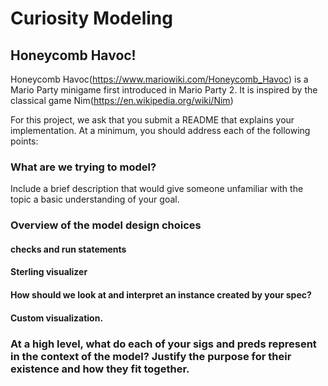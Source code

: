 # Curiosity Modeling
## Honeycomb Havoc!

Honeycomb Havoc(https://www.mariowiki.com/Honeycomb_Havoc) is a Mario Party minigame first introduced in Mario Party 2. It is inspired by the classical game Nim(https://en.wikipedia.org/wiki/Nim)

For this project, we ask that you submit a README that explains your implementation. At a minimum, you should address each of the following points:

### What are we trying to model?
Include a brief description that would give someone unfamiliar with the topic a basic understanding of your goal.

### Overview of the model design choices
#### checks and run statements

#### Sterling visualizer

#### How should we look at and interpret an instance created by your spec?

#### Custom visualization.

### At a high level, what do each of your sigs and preds represent in the context of the model? Justify the purpose for their existence and how they fit together.
